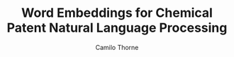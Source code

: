 ---
paperId: 30
author: Camilo Thorne
publicationauthor: Thorne, C.
title: Word Embeddings for Chemical Patent Natural Language Processing
pitch: https://slideslive.com/38930521/word-embeddings-for-chemical-patent-natural-language-processing?ref=folder-55828
poster: Oral_Camilo_Thorne
alt: --
type: Oral
topic: Applications
subtopic: Deep Learning
link: https://doi.org/10.52591/lxai202007137
conference: icml
year: 2020
tags: icml-2020-op
location: Virtual
---